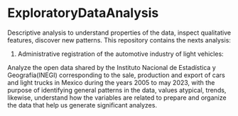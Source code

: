 # ExploratoryDataAnalysis
Descriptive analysis to understand properties of the data, inspect qualitative features, discover new patterns.
This repository contains the nexts analysis:

1. Administrative registration of the automotive industry of light vehicles:

Analyze the open data shared by the Instituto Nacional de Estadística y Geografía(INEGI) corresponding to the sale,
production and export of cars and light trucks in Mexico during the years 2005 to may 2023, with the purpose of identifying
general patterns in the data, values atypical, trends, likewise, understand how the variables are related to prepare and
organize the data that help us generate significant analyzes.
